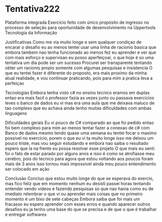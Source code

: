 # Tentativa222
Plataforma integrada
Exercício feito com único propósito de ingresso no processo de seleção para oportunidade de desenvolvimento na Uppertools Tecnologia da Informação

Justificativas
Como me via muito longe e sem qualquer condiçao de encarar o desafio eu ao menos tentei usar uma linha de racionio basica que embora tambem nao tenha funcionado
ao menos fez eu aprender e ver que com mais esforço e supervisao eu posso aperfeiçoar, o que hoje é so uma tentativa um dia pode ser um sucesso
Procurei ser transparente tentando obter um racionio propio somente com algumas pesquisas e insistencia
O que eu tentei fazer é diferente do proposto, era mais proximo da minha atual realidade, e vou continuar praticando, pois para mim a pratica leva a perfeiçao

Tecnologias
Embora tenha visto c# no ensino tecnico eramos em duplas entao era mais facil o professor fazia as vezes junto ou passava exercicios leves o banco de dados eu vi mas era uma aula que me deixava maluco de tao complexo que eu achava
ainda tenho muitas dificuldades com ambas linguagens


Dificuldades gerais
Eu vi pouco de C# comparado ao que foi pedido entao foi bem complexo para mim ao menos tentar fazer a conexao de c# com Banco de dados mesmo tendo quase uma semana eu tentei 
focar o maximo possivel no exercicio, porem o que eu vi ta muito longe isso me deixou um pouco triste, mas vou seguir estudando e embora nao saiba o resultado espero que la 
na frente eu possa resolvar esse projeto
O que mais eu senti foi o fato de estar parado por alguns anos e isso é como se atrofiasse meu cerebro, pois do tecnico para agora que estou voltando aos poucos foram mais de 3 anos
isso tornou mais impossivel ainda meu pouco entendimento ser colocado em ação

Conclusão
Concluo que estou muito longe do que se esperava do exercio, mas fico feliz que em momento nenhum eu desisti passei horas tentando entender vendo videos e fazendo pesquisas
só que nao havia como eu de imediato relembrar o que vi ou aprender mais coisas que no primeiro momento é um bixo de sete cabeças
Embora saiba que foi mais um fracasso eu espero aprender com esses erros e quando aparecer outros desafios eu ja tenho uma base do que se precisa e de que o que é trabalhar e entregar
softwares
